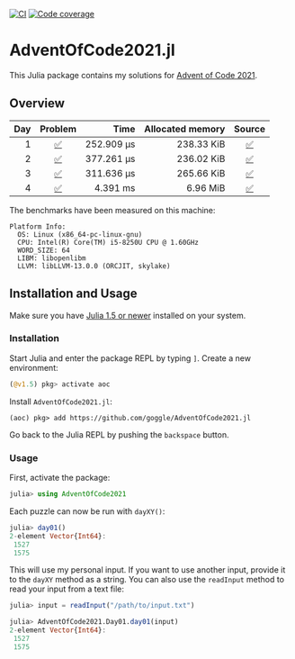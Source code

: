 [![CI](https://github.com/goggle/AdventOfCode2021.jl/workflows/CI/badge.svg)](https://github.com/goggle/AdventOfCode2021.jl/actions?query=workflow%3ACI+branch%3Amaster)
[![Code coverage](https://codecov.io/gh/goggle/AdventOfCode2021.jl/branch/master/graphs/badge.svg?branch=master)](https://codecov.io/github/goggle/AdventOfCode2021.jl?branch=master)

# AdventOfCode2021.jl

This Julia package contains my solutions for [Advent of Code 2021](https://adventofcode.com/2021/).

## Overview

| Day | Problem | Time | Allocated memory | Source |
|----:|:-------:|-----:|-----------------:|:------:|
| 1 | [:white_check_mark:](https://adventofcode.com/2021/day/1) | 252.909 μs | 238.33 KiB | [:white_check_mark:](https://github.com/goggle/AdventOfCode2021.jl/blob/master/src/day01.jl) |
| 2 | [:white_check_mark:](https://adventofcode.com/2021/day/2) | 377.261 μs | 236.02 KiB | [:white_check_mark:](https://github.com/goggle/AdventOfCode2021.jl/blob/master/src/day02.jl) |
| 3 | [:white_check_mark:](https://adventofcode.com/2021/day/3) | 311.636 μs | 265.66 KiB | [:white_check_mark:](https://github.com/goggle/AdventOfCode2021.jl/blob/master/src/day03.jl) |
| 4 | [:white_check_mark:](https://adventofcode.com/2021/day/4) | 4.391 ms | 6.96 MiB | [:white_check_mark:](https://github.com/goggle/AdventOfCode2021.jl/blob/master/src/day04.jl) |


The benchmarks have been measured on this machine:
```
Platform Info:
  OS: Linux (x86_64-pc-linux-gnu)
  CPU: Intel(R) Core(TM) i5-8250U CPU @ 1.60GHz
  WORD_SIZE: 64
  LIBM: libopenlibm
  LLVM: libLLVM-13.0.0 (ORCJIT, skylake)
```


## Installation and Usage

Make sure you have [Julia 1.5 or newer](https://julialang.org/downloads/)
installed on your system.


### Installation

Start Julia and enter the package REPL by typing `]`. Create a new
environment:
```julia
(@v1.5) pkg> activate aoc
```

Install `AdventOfCode2021.jl`:
```
(aoc) pkg> add https://github.com/goggle/AdventOfCode2021.jl
```

Go back to the Julia REPL by pushing the `backspace` button.


### Usage

First, activate the package:
```julia
julia> using AdventOfCode2021
```

Each puzzle can now be run with `dayXY()`:
```julia
julia> day01()
2-element Vector{Int64}:
 1527
 1575
```

This will use my personal input. If you want to use another input, provide it
to the `dayXY` method as a string. You can also use the `readInput` method
to read your input from a text file:
```julia
julia> input = readInput("/path/to/input.txt")

julia> AdventOfCode2021.Day01.day01(input)
2-element Vector{Int64}:
 1527
 1575
```
